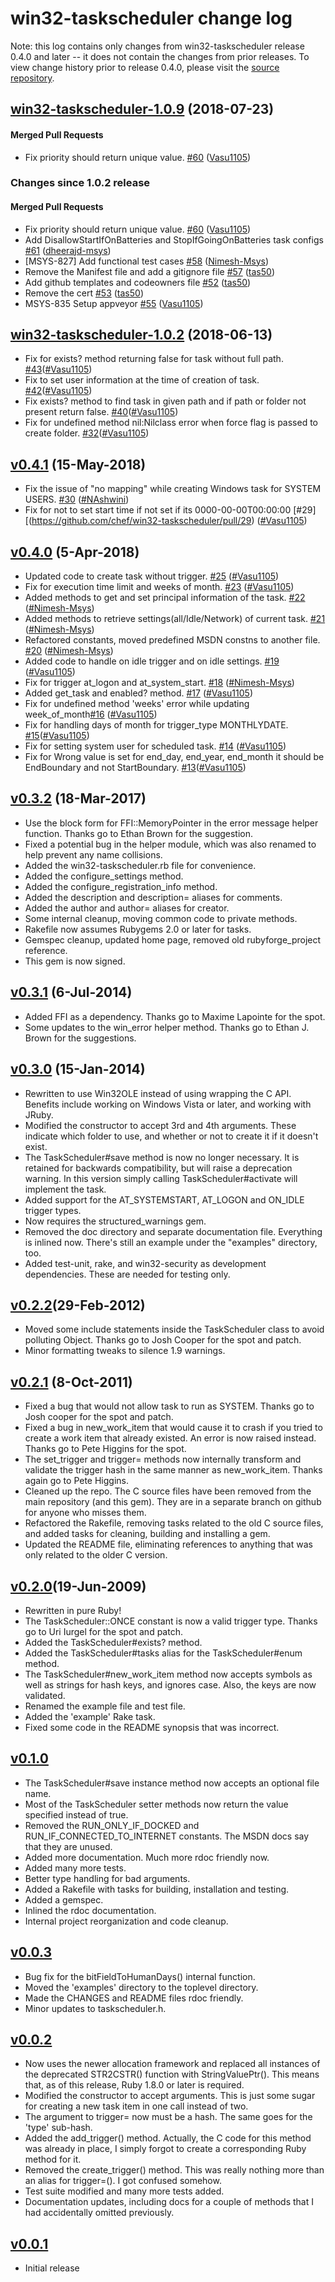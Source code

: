 # win32-taskscheduler change log

Note: this log contains only changes from win32-taskscheduler release 0.4.0 and later
-- it does not contain the changes from prior releases. To view change history
prior to release 0.4.0, please visit the [source repository](https://github.com/chef/win32-taskscheduler/commits).

<!-- latest_release 1.0.9 -->
## [win32-taskscheduler-1.0.9](https://github.com/chef/win32-taskscheduler/tree/win32-taskscheduler-1.0.9) (2018-07-23)

#### Merged Pull Requests
- Fix priority should return unique value. [#60](https://github.com/chef/win32-taskscheduler/pull/60) ([Vasu1105](https://github.com/Vasu1105))
<!-- latest_release -->

<!-- release_rollup since=1.0.2 -->
### Changes since 1.0.2 release

#### Merged Pull Requests
- Fix priority should return unique value. [#60](https://github.com/chef/win32-taskscheduler/pull/60) ([Vasu1105](https://github.com/Vasu1105)) <!-- 1.0.9 -->
- Add DisallowStartIfOnBatteries and StopIfGoingOnBatteries task configs [#61](https://github.com/chef/win32-taskscheduler/pull/61) ([dheerajd-msys](https://github.com/dheerajd-msys)) <!-- 1.0.8 -->
- [MSYS-827] Add functional test cases  [#58](https://github.com/chef/win32-taskscheduler/pull/58) ([Nimesh-Msys](https://github.com/Nimesh-Msys)) <!-- 1.0.7 -->
- Remove the Manifest file and add a gitignore file [#57](https://github.com/chef/win32-taskscheduler/pull/57) ([tas50](https://github.com/tas50)) <!-- 1.0.6 -->
- Add github templates and codeowners file [#52](https://github.com/chef/win32-taskscheduler/pull/52) ([tas50](https://github.com/tas50)) <!-- 1.0.5 -->
- Remove the cert [#53](https://github.com/chef/win32-taskscheduler/pull/53) ([tas50](https://github.com/tas50)) <!-- 1.0.4 -->
- MSYS-835 Setup appveyor [#55](https://github.com/chef/win32-taskscheduler/pull/55) ([Vasu1105](https://github.com/Vasu1105)) <!-- 1.0.3 -->
<!-- release_rollup -->

<!-- latest_stable_release -->
## [win32-taskscheduler-1.0.2](https://github.com/chef/win32-taskscheduler/tree/win32-taskscheduler-1.0.2) (2018-06-13)
- Fix for exists? method returning false for task without full path. [#43](https://github.com/chef/win32-taskscheduler/pull/43)([#Vasu1105](https://github.com/Vasu1105))
- Fix to set user information at the time of creation of task. [#42](https://github.com/chef/win32-taskscheduler/pull/42)([#Vasu1105](https://github.com/Vasu1105))
- Fix exists? method to find task in given path and if path or folder not present return false. [#40](https://github.com/chef/win32-taskscheduler/pull/40)([#Vasu1105](https://github.com/Vasu1105))
- Fix for undefined method nil:Nilclass error when force flag is passed to create folder. [#32](https://github.com/chef/win32-taskscheduler/pull/32)([#Vasu1105](https://github.com/Vasu1105))


<!-- latest_stable_release -->

## [v0.4.1](https://github.com/chef/win32-taskscheduler/tree/win32-taskscheduler-0.4.1) (15-May-2018)
- Fix the issue of "no mapping" while creating Windows task for SYSTEM USERS. [#30](https://github.com/chef/win32-taskscheduler/pull/30) ([#NAshwini](https://github.com/NAshwini))
- Fix for not to set start time if not set if its 0000-00-00T00:00:00 [#29][(https://github.com/chef/win32-taskscheduler/pull/29) ([#Vasu1105](https://github.com/Vasu1105))


## [v0.4.0](https://github.com/chef/win32-taskscheduler/tree/win32-taskscheduler-0.4.0) (5-Apr-2018)
- Updated code to create task without trigger. [#25](https://github.com/chef/win32-taskscheduler/pull/25) ([#Vasu1105](https://github.com/Vasu1105))
- Fix for execution time limit and weeks of month. [#23](https://github.com/chef/win32-taskscheduler/pull/23) ([#Vasu1105](https://github.com/Vasu1105))
- Added methods to get and set principal information of the task. [#22](https://github.com/chef/win32-taskscheduler/pull/22) ([#Nimesh-Msys](https://github.com/Nimesh-Msys))
- Added methods to retrieve settings(all/Idle/Network) of current task. [#21](https://github.com/chef/win32-taskscheduler/pull/21) ([#Nimesh-Msys](https://github.com/Nimesh-Msys))
- Refactored constants, moved predefined MSDN constns to another file. [#20](https://github.com/chef/win32-taskscheduler/pull/20) ([#Nimesh-Msys](https://github.com/Nimesh-Msys))
- Added code to handle on idle trigger and on idle settings. [#19](https://github.com/chef/win32-taskscheduler/pull/19) ([#Vasu1105](https://github.com/Vasu1105))
- Fix for trigger at_logon and at_system_start. [#18](https://github.com/chef/win32-taskscheduler/pull/18) ([#Nimesh-Msys](https://github.com/Nimesh-Msys))
- Added get_task and enabled? method. [#17](https://github.com/chef/win32-taskscheduler/pull/17) ([#Vasu1105](https://github.com/Vasu1105))
- Fix for undefined method 'weeks' error while updating week_of_month[#16](https://github.com/chef/win32-taskscheduler/pull/16) ([#Vasu1105](https://github.com/Vasu1105))
- Fix for handling days of month for trigger_type MONTHLYDATE. [#15](https://github.com/chef/win32-taskscheduler/pull/15)([#Vasu1105](https://github.com/Vasu1105))
- Fix for setting system user for scheduled task. [#14](https://github.com/chef/win32-taskscheduler/pull/14) ([#Vasu1105](https://github.com/Vasu1105))
- Fix for Wrong value is set for end_day, end_year, end_month it should be EndBoundary and not StartBoundary. [#13](https://github.com/chef/win32-taskscheduler/pull/13)([#Vasu1105](https://github.com/Vasu1105))

## [v0.3.2](https://github.com/chef/win32-taskscheduler/tree/win32-taskscheduler-0.3.2) (18-Mar-2017)
- Use the block form for FFI::MemoryPointer in the error message helper
  function. Thanks go to Ethan Brown for the suggestion.
- Fixed a potential bug in the helper module, which was also renamed to
  help prevent any name collisions.
- Added the win32-taskscheduler.rb file for convenience.
- Added the configure_settings method.
- Added the configure_registration_info method.
- Added the description and description= aliases for comments.
- Added the author and author= aliases for creator.
- Some internal cleanup, moving common code to private methods.
- Rakefile now assumes Rubygems 2.0 or later for tasks.
- Gemspec cleanup, updated home page, removed old rubyforge_project reference.
- This gem is now signed.

## [v0.3.1](https://github.com/chef/win32-taskscheduler/tree/win32-taskscheduler-0.3.1) (6-Jul-2014)
- Added FFI as a dependency. Thanks go to Maxime Lapointe for the spot.
- Some updates to the win_error helper method. Thanks go to Ethan J. Brown
  for the suggestions.

## [v0.3.0](https://github.com/chef/win32-taskscheduler/tree/win32-taskscheduler-0.3.0) (15-Jan-2014)
- Rewritten to use Win32OLE instead of using wrapping the C API. Benefits
  include working on Windows Vista or later, and working with JRuby.
- Modified the constructor to accept 3rd and 4th arguments. These indicate
  which folder to use, and whether or not to create it if it doesn't exist.
- The TaskScheduler#save method is now no longer necessary. It is retained
  for backwards compatibility, but will raise a deprecation warning. In this
  version simply calling TaskScheduler#activate will implement the task.
- Added support for the AT_SYSTEMSTART, AT_LOGON and ON_IDLE trigger types.
- Now requires the structured_warnings gem.
- Removed the doc directory and separate documentation file. Everything is
  inlined now. There's still an example under the "examples" directory, too.
- Added test-unit, rake, and win32-security as development dependencies.
  These are needed for testing only.

## [v0.2.2](https://github.com/chef/win32-taskscheduler/tree/win32-taskscheduler-0.2.2)(29-Feb-2012)
- Moved some include statements inside the TaskScheduler class to avoid
  polluting Object. Thanks go to Josh Cooper for the spot and patch.
- Minor formatting tweaks to silence 1.9 warnings.

## [v0.2.1](https://github.com/chef/win32-taskscheduler/tree/win32-taskscheduler-0.2.1) (8-Oct-2011)
- Fixed a bug that would not allow task to run as SYSTEM. Thanks go to
  Josh cooper for the spot and patch.
- Fixed a bug in new_work_item that would cause it to crash if you tried
  to create a work item that already existed. An error is now raised instead.
  Thanks go to Pete Higgins for the spot.
- The set_trigger and trigger= methods now internally transform and validate
  the trigger hash in the same manner as new_work_item. Thanks again go to
  Pete Higgins.
- Cleaned up the repo. The C source files have been removed from the main
  repository (and this gem). They are in a separate branch on github for
  anyone who misses them.
- Refactored the Rakefile, removing tasks related to the old C source files,
  and added tasks for cleaning, building and installing a gem.
- Updated the README file, eliminating references to anything that was only
  related to the older C version.

## [v0.2.0](https://github.com/chef/win32-taskscheduler/tree/win32-taskscheduler-0.2.0)(19-Jun-2009)
- Rewritten in pure Ruby!
- The TaskScheduler::ONCE constant is now a valid trigger type. Thanks go to
  Uri Iurgel for the spot and patch.
- Added the TaskScheduler#exists? method.
- Added the TaskScheduler#tasks alias for the TaskScheduler#enum method.
- The TaskScheduler#new_work_item method now accepts symbols as well as
  strings for hash keys, and ignores case. Also, the keys are now validated.
- Renamed the example file and test file.
- Added the 'example' Rake task.
- Fixed some code in the README synopsis that was incorrect.

## [v0.1.0](11-May-2008)
- The TaskScheduler#save instance method now accepts an optional file name.
- Most of the TaskScheduler setter methods now return the value specified
  instead of true.
- Removed the RUN_ONLY_IF_DOCKED and RUN_IF_CONNECTED_TO_INTERNET constants.
  The MSDN docs say that they are unused.
- Added more documentation. Much more rdoc friendly now.
- Added many more tests.
- Better type handling for bad arguments.
- Added a Rakefile with tasks for building, installation and testing.
- Added a gemspec.
- Inlined the rdoc documentation.
- Internal project reorganization and code cleanup.

## [v0.0.3](1-Mar-2005)
- Bug fix for the bitFieldToHumanDays() internal function.
- Moved the 'examples' directory to the toplevel directory.
- Made the CHANGES and README files rdoc friendly.
- Minor updates to taskscheduler.h.

## [v0.0.2](04-Aug-2004)
- Now uses the newer allocation framework and replaced all instances of the
  deprecated STR2CSTR() function with StringValuePtr().  This means that, as
  of this release, Ruby 1.8.0 or later is required.
- Modified the constructor to accept arguments.  This is just some sugar for
  creating a new task item in one call instead of two.
- The argument to trigger= now must be a hash.  The same goes for the 'type'
  sub-hash.
- Added the add_trigger() method.  Actually, the C code for this method was
  already in place, I simply forgot to create a corresponding Ruby method
  for it.
- Removed the create_trigger() method.  This was really nothing more than an
  alias for trigger=().  I got confused somehow.
- Test suite modified and many more tests added.
- Documentation updates, including docs for a couple of methods that I had
  accidentally omitted previously.

## [v0.0.1](24-Apr-2004)
- Initial release